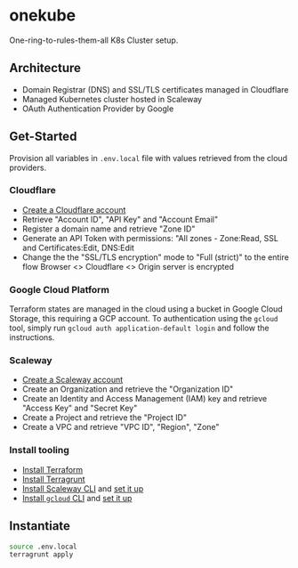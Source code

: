 # onekube

One-ring-to-rules-them-all K8s Cluster setup.

## Architecture

* Domain Registrar (DNS) and SSL/TLS certificates managed in Cloudflare
* Managed Kubernetes cluster hosted in Scaleway
* OAuth Authentication Provider by Google

## Get-Started

Provision all variables in `.env.local` file with values retrieved from the cloud providers.

### Cloudflare

* [Create a Cloudflare account](https://www.cloudflare.com/plans/)
* Retrieve "Account ID", "API Key" and "Account Email"
* Register a domain name and retrieve "Zone ID"
* Generate an API Token with permissions: "All zones - Zone:Read, SSL and Certificates:Edit, DNS:Edit
* Change the the "SSL/TLS encryption" mode to "Full (strict)" to the entire flow Browser <> Cloudflare <> Origin server is encrypted

### Google Cloud Platform

Terraform states are managed in the cloud using a bucket in Google Cloud Storage, this requiring a GCP account. To authentication using the `gcloud` tool, simply run `gcloud auth application-default login` and follow the instructions.

### Scaleway

* [Create a Scaleway account](https://account.scaleway.com/register)
* Create an Organization and retrieve the "Organization ID"
* Create an Identity and Access Management (IAM) key and retrieve "Access Key" and "Secret Key"
* Create a Project and retrieve the "Project ID"
* Create a VPC and retrieve "VPC ID", "Region", "Zone"

### Install tooling

* [Install Terraform](https://developer.hashicorp.com/terraform/install?product_intent=terraform)
* [Install Terragrunt](https://terragrunt.gruntwork.io/docs/getting-started/install/)
* [Install Scaleway CLI](https://github.com/scaleway/scaleway-cli) and [set it up](https://www.scaleway.com/en/docs/scaleway-cli/quickstart/)
* [Install `gcloud` CLI](https://cloud.google.com/sdk/docs/install) and [set it up](https://cloud.google.com/sdk/docs/initializing)

## Instantiate

```bash
source .env.local
terragrunt apply
```